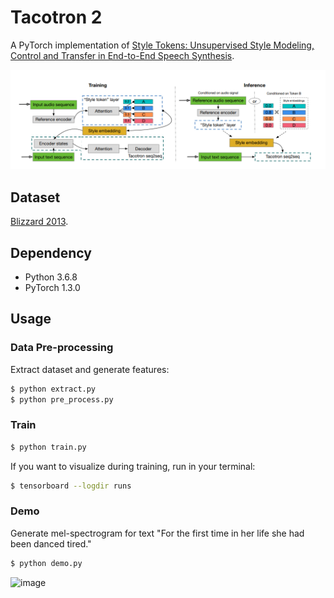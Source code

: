 # Tacotron 2

A PyTorch implementation of [Style Tokens: Unsupervised Style Modeling, Control and Transfer in End-to-End Speech Synthesis](https://arxiv.org/abs/1803.09017).

![image](https://github.com/foamliu/GST-Tacotron/raw/master/images/model.png)

## Dataset

[Blizzard 2013](http://www.cstr.ed.ac.uk/projects/blizzard/).

## Dependency

- Python 3.6.8
- PyTorch 1.3.0

## Usage
### Data Pre-processing
Extract dataset and generate features:
```bash
$ python extract.py
$ python pre_process.py
```

### Train
```bash
$ python train.py
```

If you want to visualize during training, run in your terminal:
```bash
$ tensorboard --logdir runs
```

### Demo
Generate mel-spectrogram for text "For the first time in her life she had been danced tired."
```bash
$ python demo.py
```
![image](https://github.com/foamliu/Tacotron2-CN/raw/master/images/mel_spec.jpg)
